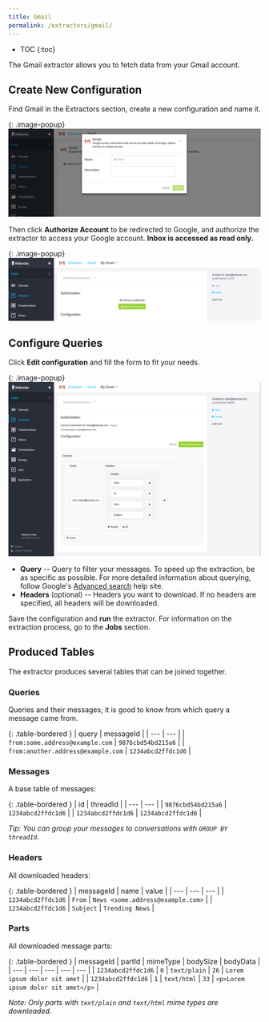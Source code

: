 ```yaml
---
title: Gmail
permalink: /extractors/gmail/
---
```


* TOC
{:toc}

The Gmail extractor allows you to fetch data from your Gmail account.

## Create New Configuration

Find Gmail in the Extractors section, create a new configuration and name it.

{: .image-popup}
![Gmail - add configuration](/extractors/gmail/01-add-configuration.png)

Then click **Authorize Account** to be redirected to Google, and authorize the extractor to access your Google account. 
**Inbox is accessed as read only.**

{: .image-popup}
![Gmail - authorize account](/extractors/gmail/02-authorize-account.png)

## Configure Queries

Click **Edit configuration** and fill the form to fit your needs.

{: .image-popup}
![Gmail - configure queries](/extractors/gmail/03-configure-queries.png)

- **Query** -- Query to filter your messages. To speed up the extraction, be as specific as possible. 
For more detailed information about querying, follow Google's [Advanced search](https://support.google.com/mail/answer/7190?hl=en) help site.
- **Headers** (optional) -- Headers you want to download. If no headers are specified, all headers will be downloaded.


Save the configuration and **run** the extractor. For information on the extraction process, go to the **Jobs** section.

## Produced Tables

The extractor produces several tables that can be joined together.

### Queries

Queries and their messages; it is good to know from which query a message came from.

{: .table-bordered }
| query | messageId |
| --- | --- |
| `from:some.address@example.com` | `9876cbd54bd215a6` |
| `from:another.address@example.com` | `1234abcd2ffdc1d6` |


### Messages

A base table of messages:

{: .table-bordered }
| id | threadId |
| --- | --- |
| `9876cbd54bd215a6` | `1234abcd2ffdc1d6` |
| `1234abcd2ffdc1d6` | `1234abcd2ffdc1d6` |

*Tip: You can group your messages to conversations with `GROUP BY threadId`*.

### Headers

All downloaded headers:

{: .table-bordered }
| messageId | name | value |
| --- | --- | --- |
| `1234abcd2ffdc1d6` | `From` | `News <some.address@example.com>` |
| `1234abcd2ffdc1d6` | `Subject` | `Trending News` |

### Parts

All downloaded message parts:

{: .table-bordered }
| messageId | partId | mimeType | bodySize | bodyData |
| --- | --- | --- | --- | --- |
| `1234abcd2ffdc1d6` | `0` | `text/plain` | `26` | `Lorem ipsum dolor sit amet` |
| `1234abcd2ffdc1d6` | `1` | `text/html` | `33` | `<p>Lorem ipsum dolor sit amet</p>` |

*Note: Only parts with `text/plain` and `text/html` mime types are downloaded.*
